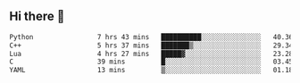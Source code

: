 ## Hi there 👋

<!--START_SECTION:waka-->

```txt
Python                7 hrs 43 mins   ██████████░░░░░░░░░░░░░░░   40.36 %
C++                   5 hrs 37 mins   ███████▒░░░░░░░░░░░░░░░░░   29.34 %
Lua                   4 hrs 27 mins   █████▓░░░░░░░░░░░░░░░░░░░   23.28 %
C                     39 mins         █░░░░░░░░░░░░░░░░░░░░░░░░   03.45 %
YAML                  13 mins         ▒░░░░░░░░░░░░░░░░░░░░░░░░   01.18 %
```

<!--END_SECTION:waka-->
